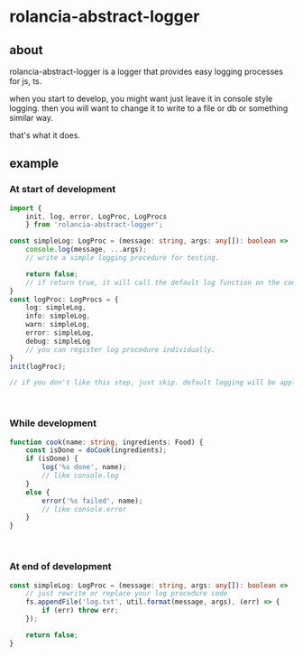 # rolancia-abstract-logger

## about

rolancia-abstract-logger is a logger that provides easy logging processes for js, ts.
  
when you start to develop, you might want just leave it in console style logging. then you will want to change it to write to a file or db or something similar way.
  
that's what it does.

  
## example

### At start of development

```ts
import {
    init, log, error, LogProc, LogProcs
    } from 'rolancia-abstract-logger';

const simpleLog: LogProc = (message: string, args: any[]): boolean =>
    console.log(message, ...args);
    // write a simple logging procedure for testing.

    return false;
    // if return true, it will call the default log function on the console.
}
const logProc: LogProcs = {
    log: simpleLog,
    info: simpleLog,
    warn: simpleLog,
    error: simpleLog,
    debug: simpleLog
    // you can register log procedure individually.
}
init(logProc);

// if you don't like this step, just skip. default logging will be applied.
```
<br>

### While development

```ts
function cook(name: string, ingredients: Food) {
    const isDone = doCook(ingredients);
    if (isDone) {
        log('%s done', name);
        // like console.log
    }
    else {
        error('%s failed', name);
        // like console.error
    }
}
```
<br>

### At end of development

```ts
const simpleLog: LogProc = (message: string, args: any[]): boolean =>
    // just rewrite or replace your log procedure code
    fs.appendFile('log.txt', util.format(message, args), (err) => {
        if (err) throw err;
    });

    return false;
}
```